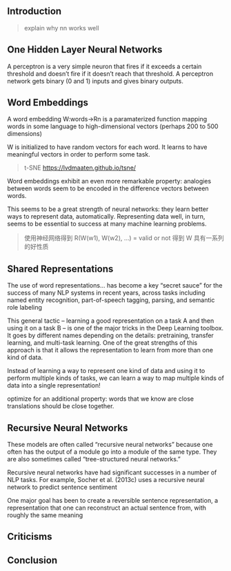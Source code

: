 ## Introduction
> explain why nn works well

## One Hidden Layer Neural Networks
 A perceptron is a very simple neuron that fires if it exceeds a certain threshold and doesn’t fire if it doesn’t reach that threshold. A perceptron network gets binary (0 and 1) inputs and gives binary outputs.

## Word Embeddings
A word embedding W:words→Rn is a paramaterized function mapping words in some language to high-dimensional vectors (perhaps 200 to 500 dimensions)

W is initialized to have random vectors for each word. It learns to have meaningful vectors in order to perform some task.

> t-SNE https://lvdmaaten.github.io/tsne/

Word embeddings exhibit an even more remarkable property: analogies between words seem to be encoded in the difference vectors between words.

This seems to be a great strength of neural networks: they learn better ways to represent data, automatically. Representing data well, in turn, seems to be essential to success at many machine learning problems.

> 使用神经网络得到 R(W(w1), W(w2), ...) = valid or not 得到 W 具有一系列的好性质


## Shared Representations
The use of word representations… has become a key “secret sauce” for the success of many NLP systems in recent years, across tasks including named entity recognition, part-of-speech tagging, parsing, and semantic role labeling

This general tactic – learning a good representation on a task A and then using it on a task B – is one of the major tricks in the Deep Learning toolbox. It goes by different names depending on the details: pretraining, transfer learning, and multi-task learning. One of the great strengths of this approach is that it allows the representation to learn from more than one kind of data.

Instead of learning a way to represent one kind of data and using it to perform multiple kinds of tasks, we can learn a way to map multiple kinds of data into a single representation!

optimize for an additional property: words that we know are close translations should be close together.

## Recursive Neural Networks
These models are often called “recursive neural networks” because one often has the output of a module go into a module of the same type. They are also sometimes called “tree-structured neural networks.”

Recursive neural networks have had significant successes in a number of NLP tasks. For example, Socher et al. (2013c) uses a recursive neural network to predict sentence sentiment

One major goal has been to create a reversible sentence representation, a representation that one can reconstruct an actual sentence from, with roughly the same meaning




## Criticisms

## Conclusion
